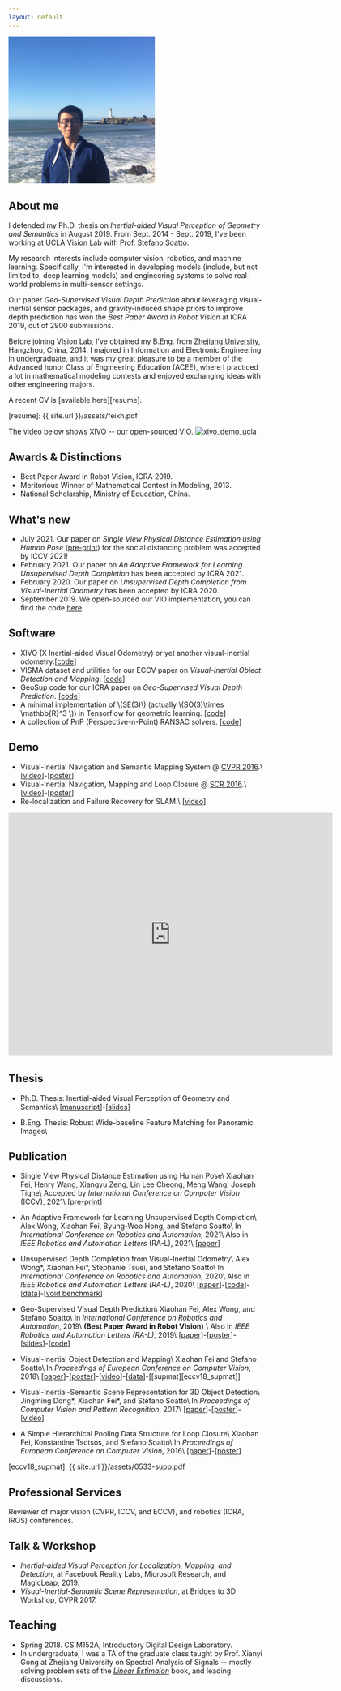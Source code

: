 ```yaml
---
layout: default
---
```

<script type="text/x-mathjax-config">
MathJax.Hub.Config({
tex2jax: {
inlineMath: [['$','$'], ['\\(','\\)']],
processEscapes: true
}
});
</script>

<script type="text/javascript" src="https://cdn.mathjax.org/mathjax/latest/MathJax.js?config=TeX-AMS-MML_HTMLorMML">
</script>

<img src="images/good_old_profile.jpg" alt="Smiley face" >

<!-- *Seeking Truth, Pursuing Innovation.* -->

## About me
I defended my Ph.D. thesis on *Inertial-aided Visual Perception of Geometry and Semantics* in August 2019. From Sept. 2014 - Sept. 2019, I've been working at [UCLA Vision Lab][about_visionlab] with [Prof. Stefano Soatto][about_ss].

My research interests include computer vision, robotics, and machine learning. Specifically, I'm interested in developing models (include, but not limited to, deep learning models) and engineering systems to solve real-world problems in multi-sensor settings. 

Our paper *Geo-Supervised Visual Depth Prediction* about leveraging visual-inertial sensor packages, and gravity-induced shape priors to improve depth prediction has won the *Best Paper Award in Robot Vision* at ICRA 2019, out of 2900 submissions.

Before joining Vision Lab, I\'ve obtained my B.Eng. from [Zhejiang University][about_zju], Hangzhou, China, 2014. I majored in Information and Electronic Engineering in undergraduate, and it was my great pleasure to be a member of the Advanced honor Class of Engineering Education (ACEE), where I practiced a lot in mathematical modeling contests and enjoyed exchanging ideas with other engineering majors.

A recent CV is [available here][resume].

[resume]: {{ site.url }}/assets/feixh.pdf

[about_zju]: http://www.zju.edu.cn/english/
[about_ucla]: http://www.ucla.edu
[about_ss]: http://www.cs.ucla.edu/~soatto/
[about_visionlab]: http://vision.ucla.edu

The video below shows [XIVO][xivo_code] -- our open-sourced VIO.
[![xivo_demo_ucla](assets/demo_ucla_e6.gif)][xivo_code]
<!-- [![xivo_demo_tumvi](assets/demo_tumvi.gif)][xivo_code]
XIVO running on TUM-VI dataset. -->

## Awards & Distinctions

- Best Paper Award in Robot Vision, ICRA 2019.
- Meritorious Winner of Mathematical Contest in Modeling, 2013.
- National Scholarship, Ministry of Education, China.

## What's new
- July 2021. Our paper on *Single View Physical Distance Estimation using Human Pose* ([pre-print][physical_distance_arxiv]) for the social distancing problem was accepted by ICCV 2021!
- February 2021. Our paper on *An Adaptive Framework for Learning Unsupervised Depth Completion* has been accepted by ICRA 2021.
- February 2020. Our paper on *Unsupervised Depth Completion from Visual-Inertial Odometry* has been accepted by ICRA 2020.
- September 2019. We open-sourced our VIO implementation, you can find the code [here][xivo_code].

## Software

- XIVO (X Inertial-aided Visual Odometry) or yet another visual-inertial odometry.\[[code][xivo_code]\]
- VISMA dataset and utilities for our ECCV paper on *Visual-Inertial Object Detection and Mapping*. \[[code][eccv18_data]\]
- GeoSup code for our ICRA paper on *Geo-Supervised Visual Depth Prediction*. \[[code][icra19_code]\]
- A minimal implementation of \\(SE(3)\\) \(actually \\(SO(3)\times \mathbb{R}^3 \\)\) in Tensorflow for geometric learning. \[[code](https://github.com/feixh/tensorflow_se3.git)\]
- A collection of PnP (Perspective-n-Point) RANSAC solvers. \[[code](https://github.com/feixh/PnPRANAAC.git)\]

[xivo_code]:https://github.com/ucla-vision/xivo


## Demo

- Visual-Inertial Navigation and Semantic Mapping System @ [CVPR 2016](http://cvpr2016.thecvf.com/program/demos).\\
  \[[video][cvpr16_demo_video]\]-\[[poster][cvpr16_demo_poster]\]
- Visual-Inertial Navigation, Mapping and Loop Closure @ [SCR 2016](http://socal-robotics.org/index.html).\\
  \[[video][video_vio_more]\]-\[[poster][poster_scr16_demo]\]
- Re-localization and Failure Recovery for SLAM.\\
  \[[video][video_relocalization]\]
  
<iframe width="640" height="480" src="https://www.youtube.com/embed/TZTriqQm6nU" frameborder="0" allow="autoplay; encrypted-media" allowfullscreen></iframe>

## Thesis 

- Ph.D. Thesis: Inertial-aided Visual Perception of Geometry and Semantics\\
    \[[manuscript][phd_thesis]\]-\[[slides][defense_slides]\]

[phd_thesis]: https://escholarship.org/content/qt9pd173p9/qt9pd173p9.pdf
[defense_slides]: https://www.dropbox.com/s/53hllw7mrxxmpn5/XiaohanFei_defense.pdf?dl=0 

- B.Eng. Thesis: Robust Wide-baseline Feature Matching for Panoramic Images\\
    <!-- \[[manuscript][beng_thesis]\] -->

[beng_thesis]: {{site.url}}


## Publication

- Single View Physical Distance Estimation using Human Pose\\
    Xiaohan Fei, Henry Wang, Xiangyu Zeng, Lin Lee Cheong, Meng Wang, Joseph Tighe\\
    Accepted by *International Conference on Computer Vision* (ICCV), 2021\\
    \[[pre-print][physical_distance_arxiv]\]

- An Adaptive Framework for Learning Unsupervised Depth Completion\\
    Alex Wong, Xiaohan Fei, Byung-Woo Hong, and Stefano Soatto\\
    In *International Conference on Robotics and Automation*, 2021\\
    Also in *IEEE Robotics and Automation Letters* (RA-L), 2021\\
    \[[paper][icra21_paper]\]

- Unsupervised Depth Completion from Visual-Inertial Odometry\\
    Alex Wong\*, Xiaohan Fei\*,  Stephanie Tsuei, and Stefano Soatto\\
    In *International Conference on Robotics and Automation*, 2020\\
    Also in *IEEE Robotics and Automation Letters (RA-L)*, 2020\\
    \[[paper][icra20_preprint]\]-\[[code][icra20_code]\]-\[[data][icra20_data]\]-\[[void benchmark][void_benchmark]\]

- Geo-Supervised Visual Depth Prediction\\
    Xiaohan Fei, Alex Wong, and Stefano Soatto\\
    In *International Conference on Robotics and Automation*, 2019\\
    **(Best Paper Award in Robot Vision)** \\
    Also in *IEEE Robotics and Automation Letters (RA-L)*, 2019\\
    \[[paper][icra19_paper]\]-\[[poster][icra19_poster]\]-\[[slides][icra19_slides]\]-\[[code][icra19_code]\]

- Visual-Inertial Object Detection and Mapping\\
    Xiaohan Fei and Stefano Soatto\\
    In *Proceedings of European Conference on Computer Vision*, 2018\\
    \[[paper][eccv18_paper]\]-\[[poster][eccv18_poster]\]-\[[video][eccv18_video]\]-\[[data][eccv18_data]\]-\[[supmat][eccv18_supmat]\]


- Visual-Inertial-Semantic Scene Representation for 3D Object Detection\\
    Jingming Dong\*, Xiaohan Fei\*, and Stefano Soatto\\
    In *Proceedings of Computer Vision and Pattern Recognition*, 2017\\
    \[[paper][cvpr17_paper]\]-\[[poster][cvpr17_poster]\]-\[[video][cvpr17_video]\]

- A Simple Hierarchical Pooling Data Structure for Loop Closure\\
    Xiaohan Fei, Konstantine Tsotsos, and Stefano Soatto\\
    In *Proceedings of European Conference on Computer Vision*, 2016\\
    \[[paper][eccv16_paper]\]-\[[poster][eccv16_poster]\]

<!-- physical distance -->
[physical_distance_arxiv]:https://arxiv.org/abs/2106.10335

<!-- ICRA21 -->
[icra21_paper]:{{site.url}}/assets/adaptive_framework.pdf

<!-- ICRA20 -->
[icra20_preprint]:https://arxiv.org/abs/1905.08616
[icra20_code]:https://github.com/alexklwong/unsupervised-depth-completion-visual-inertial-odometry
[icra20_data]:https://github.com/alexklwong/void-dataset
[void_benchmark]:https://github.com/alexklwong/awesome-state-of-depth-completion

<!-- ICRA19 -->
[icra19_paper]: https://arxiv.org/abs/1807.11130.pdf
[icra19_poster]: https://docs.google.com/presentation/d/15iNPC1V6dx52CqyeNivtYySM-cqvE0ghAH9C8Tzd6yQ/edit?usp=sharing
[icra19_slides]: https://docs.google.com/presentation/d/1okyWsSpKIzcbfvCD8VkkuLlcV8cHKxxQKH4Xy2JSPOQ/edit?usp=sharing
[icra19_code]: https://github.com/feixh/GeoSup

<!-- ECCV18 -->
[eccv18_paper]: http://openaccess.thecvf.com/content_ECCV_2018/papers/Xiaohan_Fei_Visual-Inertial_Object_Detection_ECCV_2018_paper.pdf
[eccv18_poster]: https://www.dropbox.com/s/n0m5lsgodm99x5q/eccv18_poster.pdf?dl=0
[eccv18_video]: https://youtu.be/TZTriqQm6nU
[eccv18_data]: https://github.com/feixh/VISMA
[eccv18_supmat]: {{ site.url }}/assets/0533-supp.pdf

<!-- CVPR16 -->
[cvpr16_demo_video]: https://youtu.be/Rt2jdurowfE
[cvpr16_demo_poster]: https://www.dropbox.com/s/2c33vatb2lnoz0z/cvpr16_demo_poster.pdf?dl=0

<!-- CVPR17 -->
[cvpr17_paper]: http://openaccess.thecvf.com/content_cvpr_2017/papers/Dong_Visual-Inertial-Semantic_Scene_Representation_CVPR_2017_paper.pdf
[cvpr17_poster]: https://www.dropbox.com/s/0phis714b5pnagk/cvpr17_poster.pdf?dl=0
[cvpr17_video]: https://youtu.be/tbxQUXdiXKo

<!-- ECCV16 -->
[eccv16_paper]: https://arxiv.org/abs/1511.06489
[eccv16_poster]: https://www.dropbox.com/s/9w02c3sard5q0om/eccv16_poster.pdf?dl=0

<!-- SCR16 -->
[poster_scr16_demo]: https://www.dropbox.com/s/9rwdfw0c4kserkn/scr16_demo_poster.pdf?dl=0
[video_vio_more]: https://www.youtube.com/watch?v=H7mODetStyo

<!-- other -->
[video_relocalization]: https://youtu.be/oQKnOHGkwTIh
[video_pgo]: https://youtu.be/-sbvl6gCwgQ
[video_cooperative_mapping]: https://youtu.be/iicbK45IzLI

## Professional Services

Reviewer of major vision (CVPR, ICCV, and ECCV), and robotics (ICRA, IROS) conferences.


## Talk & Workshop
- *Inertial-aided Visual Perception for Localization, Mapping, and Detection*, at Facebook Reality Labs, Microsoft Research, and MagicLeap, 2019.
- *Visual-Inertial-Semantic Scene Representation*, at Bridges to 3D Workshop, CVPR 2017.


## Teaching
- Spring 2018. CS M152A, Introductory Digital Design Laboratory.
- In undergraduate, I was a TA of the graduate class taught by Prof. Xianyi Gong at Zhejiang University on Spectral Analysis of Signals -- mostly solving problem sets of the [*Linear Estimaion*](https://www.amazon.com/Linear-Estimation-Thomas-Kailath/dp/0130224642) book, and leading discussions.

<!-- google analytics -->
<script>
(function(i,s,o,g,r,a,m){i['GoogleAnalyticsObject']=r;i[r]=i[r]||function(){
 (i[r].q=i[r].q||[]).push(arguments)},i[r].l=1*new Date();a=s.createElement(o),
 m=s.getElementsByTagName(o)[0];a.async=1;a.src=g;m.parentNode.insertBefore(a,m)
 })(window,document,'script','https://www.google-analytics.com/analytics.js','ga');

ga('create', 'UA-81854305-1', 'auto');
ga('send', 'pageview');

</script>
